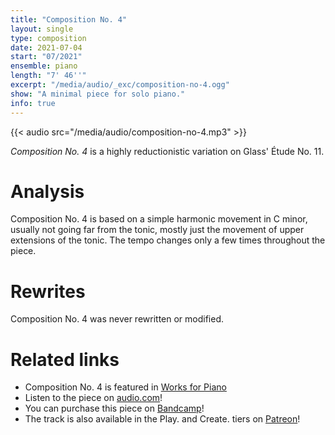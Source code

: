 ```yaml
---
title: "Composition No. 4"
layout: single
type: composition
date: 2021-07-04
start: "07/2021"
ensemble: piano
length: "7' 46''"
excerpt: "/media/audio/_exc/composition-no-4.ogg"
show: "A minimal piece for solo piano."
info: true
---
```


{{< audio src="/media/audio/composition-no-4.mp3" >}}

*Composition No. 4* is a highly reductionistic variation on Glass' Étude No. 11.

# Analysis

Composition No. 4 is based on a simple harmonic movement in C minor, usually not going far from the tonic, mostly just the movement of upper extensions of the tonic. The tempo changes only a few times throughout the piece. 

# Rewrites

Composition No. 4 was never rewritten or modified.

# Related links

- Composition No. 4 is featured in [Works for Piano](/discography/works-for-piano)
- Listen to the piece on [audio.com](https://audio.com/petr-gersl/audio/composition-no-4)!
- You can purchase this piece on [Bandcamp](https://pgersl.bandcamp.com/track/composition-no-4)!
- The track is also available in the Play. and Create. tiers on [Patreon](https://patreon.com/user?u=98919388)!
